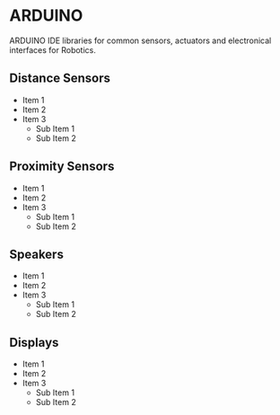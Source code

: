 # ARDUINO
ARDUINO IDE libraries for common sensors, actuators and electronical interfaces for Robotics.

## Distance Sensors
- Item 1
- Item 2
- Item 3
  - Sub Item 1
  - Sub Item 2
## Proximity Sensors
- Item 1
- Item 2
- Item 3
  - Sub Item 1
  - Sub Item 2
## Speakers
- Item 1
- Item 2
- Item 3
  - Sub Item 1
  - Sub Item 2
## Displays
- Item 1
- Item 2
- Item 3
  - Sub Item 1
  - Sub Item 2
